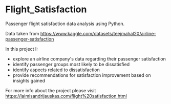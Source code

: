 # Flight_Satisfaction
Passenger flight satisfaction data analysis using Python.

Data taken from https://www.kaggle.com/datasets/teejmahal20/airline-passenger-satisfaction

In this project I:

- explore an airline company's data regarding their passenger satisfaction
- identify passenger groups most likely to be dissatisfied
- identify aspects related to dissatisfaction
- provide recommendations for satisfaction improvement based on insights gained

For more info about the project please visit https://laimisandrijauskas.com/flight%20satisfaction.html
